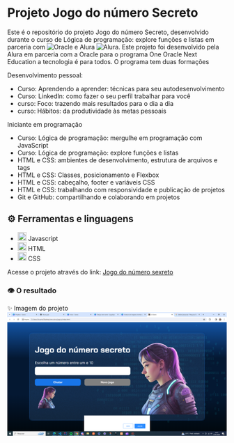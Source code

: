 # Projeto Jogo do número Secreto
Este é o repositório do projeto Jogo do número Secreto, desenvolvido durante o curso de Lógica de programação: explore funções e listas em parceria com 
![Oracle](https://www.oracle.com/br/education/oracle-next-education/) e Alura ![Alura](https://www.alura.com.br/). Este projeto foi desenvolvido pela Alura em parceria com a Oracle para o programa One Oracle Next Education a tecnologia é para todos.
O programa tem duas formações

Desenvolvimento pessoal:
- Curso: Aprendendo a aprender: técnicas para seu autodesenvolvimento
- Curso: LinkedIn: como fazer o seu perfil trabalhar para você
- curso: Foco: trazendo mais resultados para o dia a dia
- curso: Hábitos: da produtividade às metas pessoais

Iniciante em programação 
- Curso: Lógica de programação: mergulhe em programação com JavaScript
- Curso: Lógica de programação: explore funções e listas
- HTML e CSS: ambientes de desenvolvimento, estrutura de arquivos e tags
- HTML e CSS: Classes, posicionamento e Flexbox
- HTML e CSS: cabeçalho, footer e variáveis CSS
- HTML e CSS: trabalhando com responsividade e publicação de projetos
- Git e GitHub: compartilhando e colaborando em projetos

## ⚙ Ferramentas e linguagens

- <img src="https://cdn.jsdelivr.net/gh/devicons/devicon/icons/javascript/javascript-original.svg" width="20" height="20" /> Javascript
- <img src="https://cdn.jsdelivr.net/gh/devicons/devicon/icons/html5/html5-original.svg" width="20" height="20"  /> HTML
- <img src="https://cdn.jsdelivr.net/gh/devicons/devicon/icons/css3/css3-original.svg"  width="20" height="20" /> CSS

Acesse o projeto através do link: [Jogo do número sexreto](https://jogo-zaktzniyl-iaratassi.vercel.app/)

 ### 👁 O resultado
 ✨ Imagem do projeto
![Screenshot ](https://github.com/IaraTassi/jogo-do-numero-secreto/blob/main/img/Captura%20de%20Tela.png)

